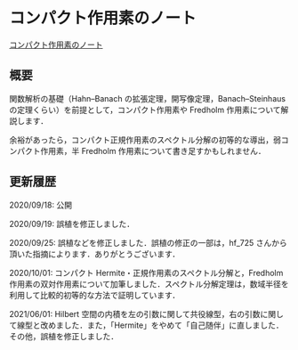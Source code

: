 # コンパクト作用素のノート

[コンパクト作用素のノート](files/compact-operator_20210602.pdf)

## 概要

関数解析の基礎（Hahn–Banach の拡張定理，開写像定理，Banach–Steinhaus の定理くらい）を前提として，コンパクト作用素や Fredholm 作用素について解説します．

余裕があったら，コンパクト正規作用素のスペクトル分解の初等的な導出，弱コンパクト作用素，半 Fredholm 作用素について書き足すかもしれません．

## 更新履歴

2020/09/18: 公開

2020/09/19: 誤植を修正しました．

2020/09/25: 誤植などを修正しました．誤植の修正の一部は，hf_725 さんから頂いた指摘によります．ありがとうございます．

2020/10/01: コンパクト Hermite・正規作用素のスペクトル分解と，Fredholm 作用素の双対作用素について加筆しました．スペクトル分解定理は，数域半径を利用して比較的初等的な方法で証明しています．

2021/06/01: Hilbert 空間の内積を左の引数に関して共役線型，右の引数に関して線型と改めました．また，「Hermite」をやめて「自己随伴」に直しました．その他，誤植を修正しました．
